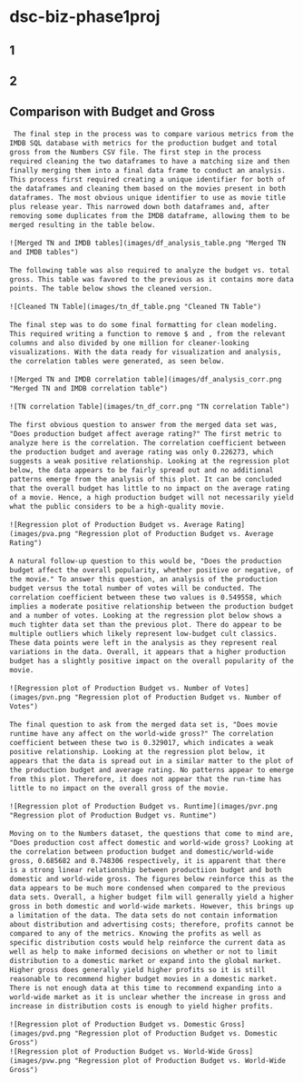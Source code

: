 # dsc-biz-phase1proj

## 1

## 2

## Comparison with Budget and Gross

     The final step in the process was to compare various metrics from the IMDB SQL database with metrics for the production budget and total gross from the Numbers CSV file. The first step in the process required cleaning the two dataframes to have a matching size and then finally merging them into a final data frame to conduct an analysis. This process first required creating a unique identifier for both of the dataframes and cleaning them based on the movies present in both dataframes. The most obvious unique identifier to use as movie title plus release year. This narrowed down both dataframes and, after removing some duplicates from the IMDB dataframe, allowing them to be merged resulting in the table below.
    
    ![Merged TN and IMDB tables](images/df_analysis_table.png "Merged TN and IMDB tables")
    
    The following table was also required to analyze the budget vs. total gross. This table was favored to the previous as it contains more data points. The table below shows the cleaned version.
    
    ![Cleaned TN Table](images/tn_df_table.png "Cleaned TN Table")
    
    The final step was to do some final formatting for clean modeling. This required writing a function to remove $ and , from the relevant columns and also divided by one million for cleaner-looking visualizations. With the data ready for visualization and analysis, the correlation tables were generated, as seen below.
    
    ![Merged TN and IMDB correlation table](images/df_analysis_corr.png "Merged TN and IMDB correlation table")
    
    ![TN correlation Table](images/tn_df_corr.png "TN correlation Table")
    
    The first obvious question to answer from the merged data set was, "Does production budget affect average rating?" The first metric to analyze here is the correlation. The correlation coefficient between the production budget and average rating was only 0.226273, which suggests a weak positive relationship. Looking at the regression plot below, the data appears to be fairly spread out and no additional patterns emerge from the analysis of this plot. It can be concluded that the overall budget has little to no impact on the average rating of a movie. Hence, a high production budget will not necessarily yield what the public considers to be a high-quality movie.
    
    ![Regression plot of Production Budget vs. Average Rating](images/pva.png "Regression plot of Production Budget vs. Average Rating")
    
    A natural follow-up question to this would be, "Does the production budget affect the overall popularity, whether positive or negative, of the movie." To answer this question, an analysis of the production budget versus the total number of votes will be conducted. The correlation coefficient between these two values is 0.549558, which implies a moderate positive relationship between the production budget and a number of votes. Looking at the regression plot below shows a much tighter data set than the previous plot. There do appear to be multiple outliers which likely represent low-budget cult classics. These data points were left in the analysis as they represent real variations in the data. Overall, it appears that a higher production budget has a slightly positive impact on the overall popularity of the movie. 
    
    ![Regression plot of Production Budget vs. Number of Votes](images/pvn.png "Regression plot of Production Budget vs. Number of Votes")
    
    The final question to ask from the merged data set is, "Does movie runtime have any affect on the world-wide gross?" The correlation coefficient between these two is 0.329017, which indicates a weak positive relationship. Looking at the regression plot below, it appears that the data is spread out in a similar matter to the plot of the production budget and average rating. No patterns appear to emerge from this plot. Therefore, it does not appear that the run-time has little to no impact on the overall gross of the movie.
    
    ![Regression plot of Production Budget vs. Runtime](images/pvr.png "Regression plot of Production Budget vs. Runtime")
    
    Moving on to the Numbers dataset, the questions that come to mind are, "Does production cost affect domestic and world-wide gross? Looking at the correlation between production budget and domestic/world-wide gross, 0.685682 and 0.748306 respectively, it is apparent that there is a strong linear relationship between productiion budget and both domestic and world-wide gross. The figures below reinforce this as the data appears to be much more condensed when compared to the previous data sets. Overall, a higher budget film will generally yield a higher gross in both domestic and world-wide markets. However, this brings up a limitation of the data. The data sets do not contain information about distribution and advertising costs; therefore, profits cannot be compared to any of the metrics. Knowing the profits as well as specific distribution costs would help reinforce the current data as well as help to make informed decisions on whether or not to limit distribution to a domestic market or expand into the global market. Higher gross does generally yield higher profits so it is still reasonable to recommend higher budget movies in a domestic market. There is not enough data at this time to recommend expanding into a world-wide market as it is unclear whether the increase in gross and increase in distribution costs is enough to yield higher profits.
    
    ![Regression plot of Production Budget vs. Domestic Gross](images/pvd.png "Regression plot of Production Budget vs. Domestic Gross")
    ![Regression plot of Production Budget vs. World-Wide Gross](images/pvw.png "Regression plot of Production Budget vs. World-Wide Gross")